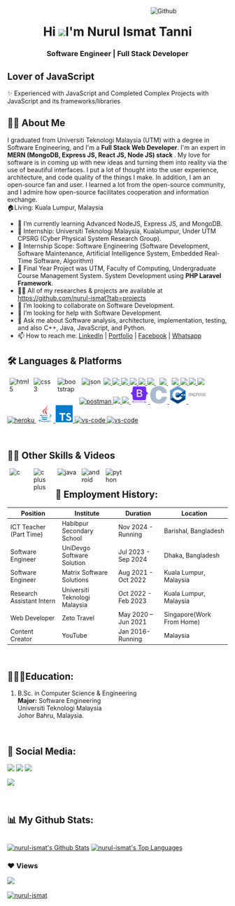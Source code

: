 <img width="35%" align="right" alt="Github" src="https://user-images.githubusercontent.com/48678280/88862734-4903af80-d201-11ea-968b-9c939d88a37c.gif" />
<h1 align="center">Hi <img src="https://raw.githubusercontent.com/MartinHeinz/MartinHeinz/master/wave.gif" width="30px">I'm Nurul Ismat Tanni</h1>
<h3 align="center">Software Engineer | Full Stack Developer</h3>

## Lover of **JavaScript**
✨ Experienced with JavaScript and Completed Complex Projects with JavaScript and its frameworks/libraries
<br>

## 🙋‍♀️ About Me

I graduated from Universiti Teknologi Malaysia (UTM) with a degree in Software Engineering, and I'm a <b>Full Stack Web Developer</b>. I'm an expert in <b> MERN (MongoDB, Express JS, React JS, Node JS) stack </b>. My love for software is in coming up with new ideas and turning them into reality via the use of beautiful interfaces. I put a lot of thought into the user experience, architecture, and code quality of the things I make. In addition, I am an open-source fan and user. I learned a lot from the open-source community, and I admire how open-source facilitates cooperation and information exchange.
<br>   🏠Living: Kuala Lumpur, Malaysia

- 🌱 I’m currently learning Advanced NodeJS, Express JS, and MongoDB.
- 👨‍ Internship: Universiti Teknologi Malaysia, Kualalumpur, Under UTM CPSRG (Cyber Physical System Research Group).
- 🔭 Internship Scope: Software Engineering (Software Development, Software Maintenance, Artificial Intelligence System, Embedded Real-Time Software, Algorithm)
- 🔭 Final Year Project was  UTM, Faculty of Computing, Undergraduate Course Management System. System Development using <b>PHP Laravel Framework</b>.
- 👨‍💻 All of my researches & projects are available at https://github.com/nurul-ismat?tab=projects
- 👯 I’m looking to collaborate on Software Development. 
- 🤔 I’m looking for help with Software Development.
- 💬 Ask me about Software analysis, architecture, implementation, testing, and also C++, Java, JavaScript, and Python.
- 📫 How to reach me: <a href="https://www.linkedin.com/in/nurul-ismat-tanni/">LinkedIn<a/> | <a href="https://nurul-ismat-tanni.netlify.app/">Portfolio<a/> | <a href="https://www.facebook.com/nurul.ismat.71">Facebook<a/> | <a href="https://wa.me/+60149285738">Whatsapp</a> 

## 🛠 Languages & Platforms 
<p align="left"> 
    <img align="left" alt="html5" title="html playlist" width="45" hspace="5" src="./images/html5.svg" />
    <img align="left" alt="css3" title="css playlist" width="45" hspace="5" src="./images/css3.svg" />
    <img align="left" alt="bootstrap" title="bootstrap playlist" width="45" hspace="5" src="./images/bootstrap.svg" />
    <a href="https://developer.mozilla.org/en-US/docs/Web/JavaScript" target="_blank"> <img src="https://img.icons8.com/color/1x/000000/javascript.png"/> </a>
    <img align="left" alt="json" title="json playlist" width="45" hspace="5" src="./images/json.svg" />
    <a href="https://www.typescriptlang.org" target="_blank"> <img src="https://img.icons8.com/color/1x/typescript.png"/> </a> 
    <a href="https://reactjs.org/" target="_blank"> <img src="https://img.icons8.com/color/1x/000000/react-native.png"/> </a>
    <a href="https://angular.io/" target="_blank"> <img src="https://img.icons8.com/color/1x/angularjs.png"/> </a>
    <a href="https://redux.js.org/" target="_blank"> <img src="https://img.icons8.com/color/1x/redux.png"/> </a>
    <a style="padding-right:8px;" href="https://nodejs.org" target="_blank"> <img src="https://img.icons8.com/fluency/1x/node-js.png"/> </a> 
    <a style="padding-right:8px;" href="https://www.mysql.com/" target="_blank"> <img src="https://img.icons8.com/fluent/1x/000000/mysql-logo.png"/> </a>
    <a href="https://firebase.google.com/" target="_blank"> <img src="https://img.icons8.com/color/1x/000000/firebase.png"/> </a> 
    <a href="https://git-scm.com/" target="_blank"> <img src="https://img.icons8.com/color/1x/000000/git.png"/> </a> 
    <a href="https://sass-lang.com/" target="_blank"> <img src="https://img.icons8.com/color/1x/sass-avatar.png"/> </a> 
    <a href="https://www.mongodb.com/" target="_blank"> <img src="https://img.icons8.com/color/1x/mongodb.png"/> </a> 
    <a href="https://postman.com" target="_blank"> <img src="https://www.vectorlogo.zone/logos/getpostman/getpostman-icon.svg" alt="postman" width="45" height="45"/> </a>  
    <a href="https://spring.io/projects/spring-boot" target="_blank"> <img src="https://img.icons8.com/color/48/000000/spring-logo.png"/> </a> 
    <a href="https://www.python.org" target="_blank"> <img src="https://img.icons8.com/color/48/000000/python.png"/> </a> 
    <a href="https://getbootstrap.com" target="_blank"> <img src="https://raw.githubusercontent.com/devicons/devicon/master/icons/bootstrap/bootstrap-plain-wordmark.svg" alt="bootstrap" width="40" height="40"/> </a> 
    <a href="https://www.cprogramming.com/" target="_blank"> <img src="https://raw.githubusercontent.com/devicons/devicon/master/icons/c/c-original.svg" alt="c" width="40" height="40"/> </a> 
    <a href="https://www.w3schools.com/cpp/" target="_blank"> <img src="https://raw.githubusercontent.com/devicons/devicon/master/icons/cplusplus/cplusplus-original.svg" alt="cplusplus" width="40" height="40"/> </a> 
    <a href="https://expressjs.com" target="_blank"> <img src="https://raw.githubusercontent.com/devicons/devicon/master/icons/express/express-original-wordmark.svg" alt="express" width="40" height="40"/> </a> 
    <a href="https://heroku.com" target="_blank"> <img src="https://www.vectorlogo.zone/logos/heroku/heroku-icon.svg" alt="heroku" width="40" height="40"/> </a> 
    <a href="https://www.java.com" target="_blank"> <img src="https://raw.githubusercontent.com/devicons/devicon/master/icons/java/java-original.svg" alt="java" width="40" height="40"/> </a> 
    <a href="https://www.typescriptlang.org/" target="_blank"> <img src="https://raw.githubusercontent.com/devicons/devicon/master/icons/typescript/typescript-original.svg" alt="typescript" width="40" height="40"/> <img src="https://cdn.worldvectorlogo.com/logos/visual-studio-code-1.svg" alt="vs-code" width="40" height="40"/> <img src="https://cdn.worldvectorlogo.com/logos/netlify.svg" alt="vs-code" width="40" height="40"/> </a> </p>

</br>
 
## 👨‍💻 Other Skills & Videos 
<img align="left" alt="c" title="c playlist" width="45" hspace="5" src="./images/c.svg" />
<img align="left" alt="c plus plus" title="c++ playlist" width="45" hspace="5" src="./images/cplus.svg" />
<img align="left" alt="java" title="java playlist" width="45" hspace="5" src="./images/java.svg" />
<img align="left" alt="android" title="android playlist" width="45" hspace="5" src="./images/android.svg" />
<img align="left" alt="python" title="python playlist" width="45" hspace="5" src="./images/python.svg" />
</br>

## 💼 Employment History:

|      Position              |                  Institute                  |       Duration      |         Location          |
| -------------------------  | ------------------------------------------- | ------------------- | ------------------------- |
| ICT Teacher (Part Time)    | Habibpur Secondary School                   | Nov 2024 - Running  | Barishal, Bangladesh      |
| Software Engineer          | UniDevgo Software Solution                  | Jul 2023 - Sep 2024 | Dhaka, Bangladesh         |
| Software Engineer          | Matrix Software Solutions                   | Aug 2021 - Oct 2022 | Kuala Lumpur, Malaysia    |
| Research Assistant Intern  | Universiti Teknologi Malaysia               | Oct 2022 - Feb 2023 | Kuala Lumpur, Malaysia    |
| Web Developer              | Zeto Travel                                 | May 2020 – Jun 2021 | Singapore(Work From Home) |
| Content Creator            | YouTube                                     | Jan 2016- Running   | Malaysia                  |

</br>

## 👨🏻‍🎓Education:

1. B.Sc. in Computer Science & Engineering <br>
   <b>Major:</b> Software Engineering  
   Universiti Teknologi Malaysia<br> 
   Johor Bahru, Malaysia.
</br>

## 🚀 Social Media:
<p align="left">
<a href = "https://www.linkedin.com/in/nurul-ismat-tanni/"><img src="https://img.icons8.com/color/48/linkedin-circled--v1.png"/></a>
<a href = "https://www.facebook.com/nurul.ismat.71"><img src="https://img.icons8.com/color/48/000000/facebook.png"/></a>
<a href = "https://twitter.com/NurulIsmatTanni"><img src="https://img.icons8.com/fluent/48/000000/twitter.png"/></a>

<a href = "https://www.youtube.com/channel/UCPqD_DarO1TeKXxy_8FOwig"><img src="https://img.icons8.com/color/48/000000/youtube-play.png"/></a>
</p>
</br>
    
## 📊 My Github Stats:

  </br>
  <a href="https://github.com/nurul-ismat/github-readme-stats"><img alt="nurul-ismat's Github Stats" src="https://github-readme-stats.vercel.app/api?username=nurul-ismat&show_icons=true&count_private=true&theme=react&hide_border=true&bg_color=0D1117" /></a>
  <a href="https://github.com/nurul-ismat/github-readme-stats"><img alt="nurul-ismat's Top Languages" src="https://github-readme-stats.vercel.app/api/top-langs/?username=nurul-ismat&langs_count=8&count_private=true&layout=compact&theme=react&hide_border=true&bg_color=0D1117" /></a>
</br>

### ❤ Views
<a href="https://github.com/Meghna-DAS/github-profile-views-counter">
<img src="https://komarev.com/ghpvc/?username=nurul-ismat"></a>
</br>
<p align="left"> <a href="https://github.com/ryo-ma/github-profile-trophy"><img src="https://github-profile-trophy.vercel.app/?username=nurul-ismat" alt="nurul-ismat" /></a> </p>


